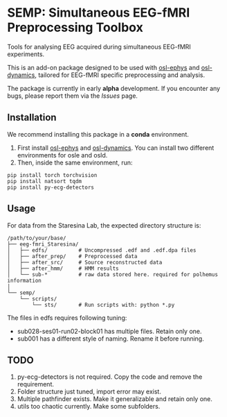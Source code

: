 # SEMP: Simultaneous EEG-fMRI Preprocessing Toolbox

Tools for analysing EEG acquired during simultaneous EEG-fMRI experiments.  

This is an add-on package designed to be used with [osl-ephys](https://github.com/OHBA-analysis/osl-ephys) and [osl-dynamics](https://github.com/OHBA-analysis/osl-dynamics), tailored for EEG-fMRI specific preprocessing and analysis.  

The package is currently in early **alpha** development. If you encounter any bugs, please report them via the *Issues* page.  

## Installation

We recommend installing this package in a **conda** environment.  

1. First install [osl-ephys](https://github.com/OHBA-analysis/osl-ephys) and [osl-dynamics](https://github.com/OHBA-analysis/osl-dynamics). You can install two different environments for osle and osld.
2. Then, inside the same environment, run:  

```
pip install torch torchvision
pip install natsort tqdm
pip install py-ecg-detectors
```

## Usage

For data from the Staresina Lab, the expected directory structure is:

```
/path/to/your/base/
├── eeg-fmri_Staresina/
│   ├── edfs/          # Uncompressed .edf and .edf.dpa files
│   ├── after_prep/    # Preprocessed data
│   ├── after_src/     # Source reconstructed data
│   ├── after_hmm/     # HMM results
│   └── sub-*          # raw data stored here. required for polhemus information
│
└── semp/
    └── scripts/
        └── sts/       # Run scripts with: python *.py
```

The files in edfs requires following tuning:
- sub028-ses01-run02-block01 has multiple files. Retain only one.
- sub001 has a different style of naming. Rename it before running.

## TODO

1. py-ecg-detectors is not required. Copy the code and remove the requirement.
2. Folder structure just tuned, import error may exist. 
3. Multiple pathfinder exists. Make it generalizable and retain only one.
4. utils too chaotic currently. Make some subfolders.
